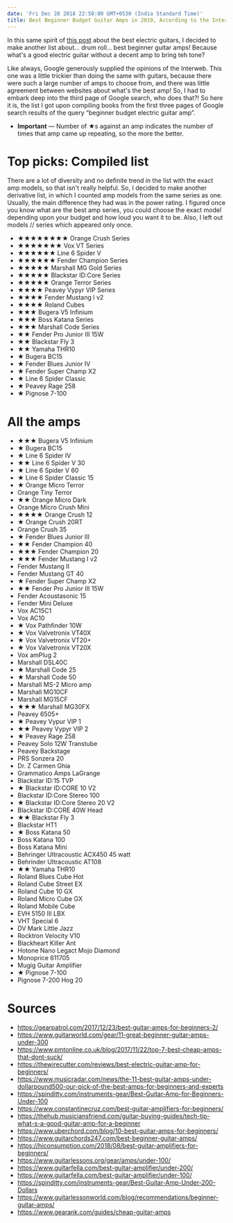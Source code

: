 ```yaml
---
date: 'Fri Dec 28 2018 22:50:00 GMT+0530 (India Standard Time)'
title: Best Beginner Budget Guitar Amps in 2019, According to the Internet 
---
```


In this same spirit of [this post](/articles/best-beginner-electric-guitars) about the best electric guitars, I decided to make another list about... drum roll...  best beginner guitar amps! Because what's a good electric guitar without a decent amp to bring teh tone?

Like always, Google generously supplied the opinions of the Interweb. This one was a little trickier than doing the same with guitars, because there were such a large number of amps to choose from, and there was little agreement between websites about what's the best amp! So, I had to embark deep into the third page of Google search, who does that?! So here it is, the list I got upon compiling books from the first three pages of Google search results of the query “beginner budget electric guitar amp”.

- __Important__ — Number of ★s against an amp indicates the number of times that amp came up repeating, so the more the better.

# Top picks: Compiled list

There are a lot of diversity and no definite trend in the list with the exact amp models, so that isn't really helpful. So, I decided to make another derivative list, in which I counted amp models from the same series as one. Usually, the main difference they had was in the power rating. I figured once you know what are the best amp series, you could choose the exact model depending upon your budget and how loud you want it to be. Also, I left out models // series which appeared only once.



- ★★★★★★★★ Orange Crush Series
- ★★★★★★★ Vox VT Series
- ★★★★★★ Line 6 Spider V
- ★★★★★★ Fender Champion Series
- ★★★★★ Marshall MG Gold Series
- ★★★★★ Blackstar ID:Core Series
- ★★★★★ Orange Terror Series
- ★★★★ Peavey Vypyr VIP Series
- ★★★★ Fender Mustang I v2
- ★★★★ Roland Cubes
- ★★★ Bugera V5 Infinium
- ★★★ Boss Katana Series
- ★★★ Marshall Code Series
- ★★ Fender Pro Junior III 15W
- ★★ Blackstar Fly 3
- ★★ Yamaha THR10
- ★ Bugera BC15
- ★ Fender Blues Junior IV
- ★ Fender Super Champ X2
- ★ Line 6 Spider Classic
- ★ Peavey Rage 258
- ★ Pignose 7-100


# All the amps

- ★★★ Bugera V5 Infinium
- ★ Bugera BC15
- ★ Line 6 Spider IV
- ★★ Line 6 Spider V 30
- ★ Line 6 Spider V 60
- ★ Line 6 Spider Classic 15
- ★ Orange Micro Terror 
- Orange Tiny Terror
- ★★ Orange Micro Dark
- Orange Micro Crush Mini
- ★★★★ Orange Crush 12
- ★ Orange Crush 20RT
- Orange Crush 35
- ★ Fender Blues Junior III
- ★★ Fender Champion 40
- ★★★ Fender Champion 20
- ★★★ Fender Mustang I v2
- Fender Mustang II
- Fender Mustang GT 40
- ★ Fender Super Champ X2
- ★★ Fender Pro Junior III 15W
- Fender Acoustasonic 15
- Fender Mini Deluxe
- Vox AC15C1
- Vox AC10
- ★ Vox Pathfinder 10W
- ★ Vox Valvetronix VT40X
- ★ Vox Valvetronix VT20+
- ★ Vox Valvetronix VT20X
- Vox amPlug 2
- Marshall DSL40C
- ★ Marshall Code 25
- ★ Marshall Code 50
- Marshall MS-2 Micro amp
- Marshall MG10CF
- Marshall MG15CF
- ★★★ Marshall MG30FX
- Peavey 6505+
- ★ Peavey Vypur VIP 1
- ★★ Peavey Vypyr VIP 2
- ★ Peavey Rage 258
- Peavey Solo 12W Transtube 
- Peavey Backstage
- PRS Sonzera 20
- Dr. Z Carmen Ghia
- Grammatico Amps LaGrange
- Blackstar ID:15 TVP
- ★ Blackstar ID:CORE 10 V2
- Blackstar ID:Core Stereo 100
- ★ Blackstar ID:Core Stereo 20 V2
- Blackstar ID:CORE 40W Head
- ★★ Blackstar Fly 3
- Blackstar HT1
- ★ Boss Katana 50
- Boss Katana 100
- Boss Katana Mini
- Behringer Ultracoustic ACX450 45 watt
- Behrinder Ultracoustic AT108
- ★★ Yamaha THR10
- Roland Blues Cube Hot
- Roland Cube Street EX
- Roland Cube 10 GX
- Roland Micro Cube GX
- Roland Mobile Cube
- EVH 5150 III LBX
- VHT Special 6
- DV Mark Little Jazz
- Rocktron Velocity V10
- Blackheart Killer Ant
- Hotone Nano Legact Mojo Diamond
- Monoprice 611705
- Mugig Guitar Amplifier
- ★ Pignose 7-100
- Pignose 7-200 Hog 20


# Sources

- https://gearpatrol.com/2017/12/23/best-guitar-amps-for-beginners-2/
- https://www.guitarworld.com/gear/11-great-beginner-guitar-amps-under-300
- https://www.pmtonline.co.uk/blog/2017/11/22/top-7-best-cheap-amps-that-dont-suck/
- https://thewirecutter.com/reviews/best-electric-guitar-amp-for-beginners/
- https://www.musicradar.com/news/the-11-best-guitar-amps-under-dollarpound500-our-pick-of-the-best-amps-for-beginners-and-experts
- https://spinditty.com/instruments-gear/Best-Guitar-Amp-for-Beginners-Under-100
- https://www.constantinecruz.com/best-guitar-amplifiers-for-beginners/
- https://thehub.musiciansfriend.com/guitar-buying-guides/tech-tip-what-s-a-good-guitar-amp-for-a-beginner
- https://www.uberchord.com/blog/10-best-guitar-amps-for-beginners/
- https://www.guitarchords247.com/best-beginner-guitar-amps/
- https://hiconsumption.com/2018/08/best-guitar-amplifiers-for-beginners/
- https://www.guitarlessons.org/gear/amps/under-100/
- https://www.guitarfella.com/best-guitar-amplifier/under-200/
- https://www.guitarfella.com/best-guitar-amplifier/under-100/
- https://spinditty.com/instruments-gear/Best-Guitar-Amp-Under-200-Dollars
- https://www.guitarlessonworld.com/blog/recommendations/beginner-guitar-amps/
- https://www.gearank.com/guides/cheap-guitar-amps
